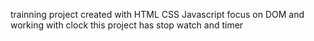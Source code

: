 trainning  project created with HTML CSS Javascript 
focus on DOM and working with clock 
this project has stop watch and timer
